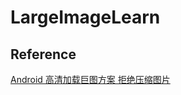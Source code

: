 # LargeImageLearn

## Reference
[Android 高清加载巨图方案 拒绝压缩图片](https://blog.csdn.net/lmj623565791/article/details/49300989)